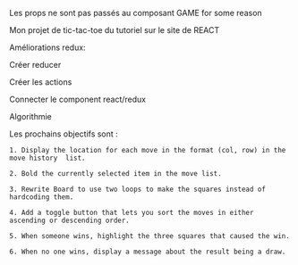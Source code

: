
Les props ne sont pas passés au composant GAME
for some reason

Mon projet de tic-tac-toe du tutoriel sur le site de REACT

Améliorations redux: 

Créer reducer

Créer les actions

Connecter le component react/redux

  Algorithmie
  
  Les prochains objectifs sont :
  
    1. Display the location for each move in the format (col, row) in the move history  list.
    
    2. Bold the currently selected item in the move list.
    
    3. Rewrite Board to use two loops to make the squares instead of hardcoding them.
    
    4. Add a toggle button that lets you sort the moves in either ascending or descending order.
    
    5. When someone wins, highlight the three squares that caused the win.
    
    6. When no one wins, display a message about the result being a draw.
